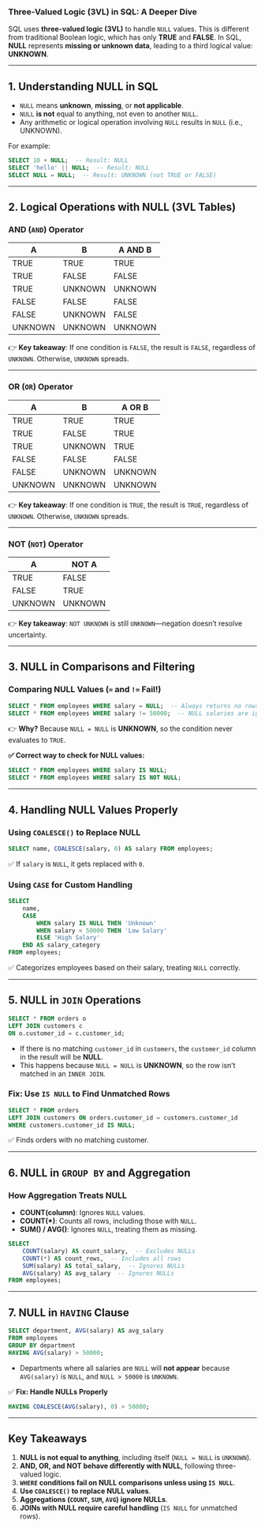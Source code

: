 ### **Three-Valued Logic (3VL) in SQL: A Deeper Dive**

SQL uses **three-valued logic (3VL)** to handle `NULL` values. This is different from traditional Boolean logic, which has only **TRUE** and **FALSE**. In SQL, **NULL** represents **missing or unknown data**, leading to a third logical value: **UNKNOWN**.

---

## **1. Understanding NULL in SQL**

- `NULL` means **unknown**, **missing**, or **not applicable**.
- `NULL` **is not** equal to anything, not even to another `NULL`.
- Any arithmetic or logical operation involving `NULL` results in `NULL` (i.e., UNKNOWN).

For example:

```sql
SELECT 10 + NULL;  -- Result: NULL
SELECT 'hello' || NULL;  -- Result: NULL
SELECT NULL = NULL;  -- Result: UNKNOWN (not TRUE or FALSE)
```

---

## **2. Logical Operations with NULL (3VL Tables)**

### **AND (`AND`) Operator**

|A|B|A AND B|
|---|---|---|
|TRUE|TRUE|TRUE|
|TRUE|FALSE|FALSE|
|TRUE|UNKNOWN|UNKNOWN|
|FALSE|FALSE|FALSE|
|FALSE|UNKNOWN|FALSE|
|UNKNOWN|UNKNOWN|UNKNOWN|

👉 **Key takeaway**: If one condition is `FALSE`, the result is `FALSE`, regardless of `UNKNOWN`. Otherwise, `UNKNOWN` spreads.

---

### **OR (`OR`) Operator**

|A|B|A OR B|
|---|---|---|
|TRUE|TRUE|TRUE|
|TRUE|FALSE|TRUE|
|TRUE|UNKNOWN|TRUE|
|FALSE|FALSE|FALSE|
|FALSE|UNKNOWN|UNKNOWN|
|UNKNOWN|UNKNOWN|UNKNOWN|

👉 **Key takeaway**: If one condition is `TRUE`, the result is `TRUE`, regardless of `UNKNOWN`. Otherwise, `UNKNOWN` spreads.

---

### **NOT (`NOT`) Operator**

|A|NOT A|
|---|---|
|TRUE|FALSE|
|FALSE|TRUE|
|UNKNOWN|UNKNOWN|

👉 **Key takeaway**: `NOT UNKNOWN` is still `UNKNOWN`—negation doesn’t resolve uncertainty.

---

## **3. NULL in Comparisons and Filtering**

### **Comparing NULL Values (`=` and `!=` Fail!)**

```sql
SELECT * FROM employees WHERE salary = NULL;  -- Always returns no rows
SELECT * FROM employees WHERE salary != 50000;  -- NULL salaries are ignored
```

👉 **Why?** Because `NULL = NULL` is **UNKNOWN**, so the condition never evaluates to `TRUE`.

**✅ Correct way to check for NULL values:**

```sql
SELECT * FROM employees WHERE salary IS NULL;
SELECT * FROM employees WHERE salary IS NOT NULL;
```

---

## **4. Handling NULL Values Properly**

### **Using `COALESCE()` to Replace NULL**

```sql
SELECT name, COALESCE(salary, 0) AS salary FROM employees;
```

✅ If `salary` is `NULL`, it gets replaced with `0`.

### **Using `CASE` for Custom Handling**

```sql
SELECT 
    name, 
    CASE 
        WHEN salary IS NULL THEN 'Unknown'
        WHEN salary < 50000 THEN 'Low Salary'
        ELSE 'High Salary' 
    END AS salary_category
FROM employees;
```

✅ Categorizes employees based on their salary, treating `NULL` correctly.

---

## **5. NULL in `JOIN` Operations**

```sql
SELECT * FROM orders o 
LEFT JOIN customers c 
ON o.customer_id = c.customer_id;
```

- If there is no matching `customer_id` in `customers`, the `customer_id` column in the result will be **NULL**.
- This happens because `NULL = NULL` is **UNKNOWN**, so the row isn’t matched in an `INNER JOIN`.

### **Fix: Use `IS NULL` to Find Unmatched Rows**

```sql
SELECT * FROM orders 
LEFT JOIN customers ON orders.customer_id = customers.customer_id
WHERE customers.customer_id IS NULL;
```

✅ Finds orders with no matching customer.

---

## **6. NULL in `GROUP BY` and Aggregation**

### **How Aggregation Treats NULL**

- **COUNT(column)**: Ignores `NULL` values.
- **COUNT(*)**: Counts all rows, including those with `NULL`.
- **SUM() / AVG()**: Ignores `NULL`, treating them as missing.

```sql
SELECT 
    COUNT(salary) AS count_salary,  -- Excludes NULLs
    COUNT(*) AS count_rows,  -- Includes all rows
    SUM(salary) AS total_salary,  -- Ignores NULLs
    AVG(salary) AS avg_salary  -- Ignores NULLs
FROM employees;
```

---

## **7. NULL in `HAVING` Clause**

```sql
SELECT department, AVG(salary) AS avg_salary
FROM employees
GROUP BY department
HAVING AVG(salary) > 50000;
```

- Departments where all salaries are `NULL` will **not appear** because `AVG(salary)` is `NULL`, and `NULL > 50000` is `UNKNOWN`.

✅ **Fix: Handle NULLs Properly**

```sql
HAVING COALESCE(AVG(salary), 0) > 50000;
```

---

## **Key Takeaways**

1. **NULL is not equal to anything**, including itself (`NULL = NULL` is `UNKNOWN`).
2. **AND, OR, and NOT behave differently with NULL**, following three-valued logic.
3. **`WHERE` conditions fail on NULL comparisons unless using `IS NULL`**.
4. **Use `COALESCE()` to replace NULL values**.
5. **Aggregations (`COUNT`, `SUM`, `AVG`) ignore NULLs**.
6. **JOINs with NULL require careful handling** (`IS NULL` for unmatched rows).
